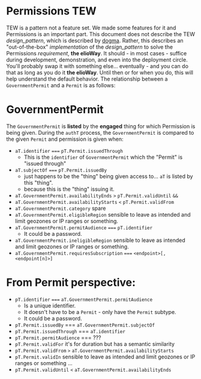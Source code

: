 # Permissions TEW
TEW is a pattern not a feature set. We made some features for it and Permissions is an important part.
This document does not describe the TEW _design_pattern_, which is described by [dogma](/dogma.html).
Rather, this describes an "out-of-the-box" _implementation_ of the _design_pattern_ to solve the Permissions _requirement_, **the elioWay**.
It should - in most cases - suffice during development, demonstration, and even into the deployment circle. You'll probably swap it with something else... eventually - and you can do that as long as you do it **the elioWay**. Until then or for when you do, this will help understand the default behavior.
The relationship between a `GovernmentPermit` and a `Permit` is as follows:
# GovernmentPermit
The `GovernmentPermit` is **listed** by the **engaged** thing for which Permission is being given. During the `authT` process, the `GovernmentPermit` is compared to the given `Permit` and permission is given when:
- `aT.identifier` `===` `pT.Permit.issuedThrough`
  - This is the `identifier` of `GovernmentPermit` which the "Permit" is "issued through"
- `aT.subjectOf` `===` `pT.Permit.issuedBy`
  - just happens to be the "thing" being given access to... `aT` is listed by this "thing".
  - because this is the "thing" issuing it.
- `aT.GovernmentPermit.availabilityEnds` `>` `pT.Permit.validUntil`
  `&&`
- `aT.GovernmentPermit.availabilityStarts` `<` `pT.Permit.validFrom`
- `aT.GovernmentPermit.category` spare
- `aT.GovernmentPermit.eligibleRegion` sensible to leave as intended and limit geozones or IP ranges or something.
- `aT.GovernmentPermit.permitAudience` `===` `pT.identifier`
  - It could be a password.
- `aT.GovernmentPermit.ineligibleRegion` sensible to leave as intended and limit geozones or IP ranges or something.
- `aT.GovernmentPermit.requiresSubscription` `===` `<endpoint>[,<endpoint[n]>]`
# From Permit perspective:
- `pT.identifier` `===` `aT.GovernmentPermit.permitAudience`
  - Is a unique identifier.
  - It doesn't have to be a `Permit` - only have the `Permit` subtype.
  - It could be a password.
- `pT.Permit.issuedBy` === `aT.GovernmentPermit.subjectOf`
- `pT.Permit.issuedThrough` === `aT.identifier`
- `pT.Permit.permitAudience` === ???
- `pT.Permit.validFor` it's for duration but has a semantic similarity
- `pT.Permit.validFrom` `>` `aT.GovernmentPermit.availabilityStarts`
- `pT.Permit.validIn` sensible to leave as intended and limit geozones or IP ranges or something ...
- `pT.Permit.validUntil` `<` `aT.GovernmentPermit.availabilityEnds`

